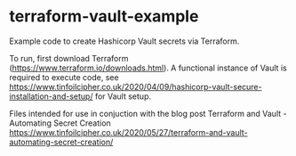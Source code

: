 # terraform-vault-example

Example code to create Hashicorp Vault secrets via Terraform.

To run, first download Terraform (https://www.terraform.io/downloads.html). A functional instance of Vault is required to execute code, see https://www.tinfoilcipher.co.uk/2020/04/09/hashicorp-vault-secure-installation-and-setup/ for Vault setup.

Files intended for use in conjuction with the blog post Terraform and Vault - Automating Secret Creation https://www.tinfoilcipher.co.uk/2020/05/27/terraform-and-vault-automating-secret-creation/
